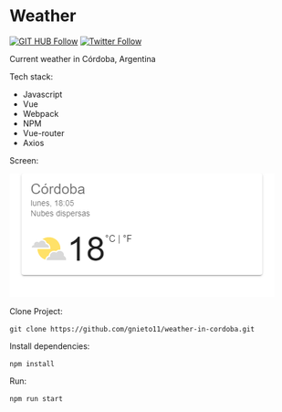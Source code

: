# Weather

[![GIT HUB Follow](https://img.shields.io/github/followers/gnieto11?label=1&style=social)](https://github.com/gnieto11)
[![Twitter Follow](https://img.shields.io/twitter/follow/gonzalonietot?style=social)](https://twitter.com/gonzalonietot)


Current weather in Córdoba, Argentina

Tech stack:

* Javascript
* Vue
* Webpack
* NPM
* Vue-router
* Axios


Screen: 

![Les presento el clima de Córdoba](https://raw.githubusercontent.com/gnieto11/weather-in-cordoba/master/src/assets/demo.png)

Clone Project:
```
git clone https://github.com/gnieto11/weather-in-cordoba.git
```

Install dependencies:
```
npm install
```
Run:

```
npm run start
```
